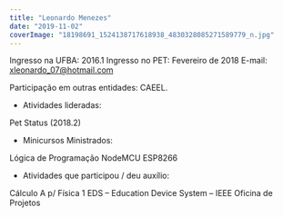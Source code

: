 ```yaml
---
title: "Leonardo Menezes"
date: "2019-11-02"
coverImage: "18198691_1524138717618938_4830328085271589779_n.jpg"
---
```


Ingresso na UFBA: 2016.1 Ingresso no PET: Fevereiro de 2018 E-mail: [xleonardo\_07@hotmail.com](http://gmail.com/)

[](http://gmail.com/)Participação em outras entidades: CAEEL.

- Atividades lideradas:

Pet Status (2018.2)

- Minicursos Ministrados:

Lógica de Programação NodeMCU ESP8266

- Atividades que participou / deu auxílio:

Cálculo A p/ Física 1 EDS – Education Device System – IEEE Oficina de Projetos
